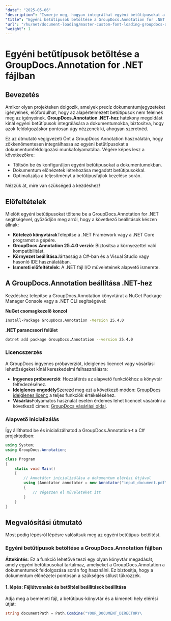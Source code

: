 ```yaml
---
"date": "2025-05-06"
"description": "Ismerje meg, hogyan integrálhat egyéni betűtípusokat a dokumentumfeldolgozási munkafolyamatába a GroupDocs.Annotation for .NET segítségével. Javítsa a jegyzeteit precíz betűtípus-stílusokkal."
"title": "Egyéni betűtípusok betöltése a GroupDocs.Annotation for .NET fájlban – Átfogó útmutató"
"url": "/hu/net/document-loading/master-custom-font-loading-groupdocs-annotation-dotnet/"
"weight": 1
---
```


# Egyéni betűtípusok betöltése a GroupDocs.Annotation for .NET fájlban

## Bevezetés

Amikor olyan projekteken dolgozik, amelyek precíz dokumentumjegyzeteket igényelnek, előfordulhat, hogy az alapértelmezett betűtípusok nem felelnek meg az igényeinek. **GroupDocs.Annotation .NET-hez** hatékony megoldást kínál egyéni betűtípusok integrálására a dokumentumokba, biztosítva, hogy azok feldolgozáskor pontosan úgy nézzenek ki, ahogyan szeretnéd.

Ez az útmutató végigvezeti Önt a GroupDocs.Annotation használatán, hogy zökkenőmentesen integrálhassa az egyéni betűtípusokat a dokumentumfeldolgozási munkafolyamatába. Végére képes lesz a következőkre:
- Töltsön be és konfiguráljon egyéni betűtípusokat a dokumentumokban.
- Dokumentum előnézetek létrehozása megadott betűtípusokkal.
- Optimalizálja a teljesítményt a betűtípusfájlok kezelése során.

Nézzük át, mire van szükséged a kezdéshez!

## Előfeltételek

Mielőtt egyéni betűtípusokat töltene be a GroupDocs.Annotation for .NET segítségével, győződjön meg arról, hogy a következő beállítások készen állnak:
- **Kötelező könyvtárak**Telepítse a .NET Framework vagy a .NET Core programot a gépére.
- **GroupDocs.Annotation 25.4.0 verzió**: Biztosítsa a környezettel való kompatibilitást.
- **Környezet beállítása**Jártasság a C#-ban és a Visual Studio vagy hasonló IDE használatában.
- **Ismereti előfeltételek**: A .NET fájl I/O műveleteinek alapvető ismerete.

## A GroupDocs.Annotation beállítása .NET-hez

Kezdéshez telepítse a GroupDocs.Annotation könyvtárat a NuGet Package Manager Console vagy a .NET CLI segítségével:

**NuGet csomagkezelő konzol**
```bash
Install-Package GroupDocs.Annotation -Version 25.4.0
```

**\.NET parancssori felület**
```bash
dotnet add package GroupDocs.Annotation --version 25.4.0
```

### Licencszerzés

A GroupDocs ingyenes próbaverziót, ideiglenes licencet vagy vásárlási lehetőségeket kínál kereskedelmi felhasználásra:
- **Ingyenes próbaverzió**: Hozzáférés az alapvető funkciókhoz a könyvtár felfedezéséhez.
- **Ideiglenes engedély**Szerezd meg ezt a következő módon: [GroupDocs ideiglenes licenc](https://purchase.groupdocs.com/temporary-license/) a teljes funkciók értékeléséhez.
- **Vásárlás**Folyamatos használat esetén érdemes lehet licencet vásárolni a következő címen: [GroupDocs vásárlási oldal](https://purchase.groupdocs.com/buy).

### Alapvető inicializálás

Így állíthatod be és inicializálhatod a GroupDocs.Annotation-t a C# projektedben:

```csharp
using System;
using GroupDocs.Annotation;

class Program
{
    static void Main()
    {
        // Annotátor inicializálása a dokumentum elérési útjával
        using (Annotator annotator = new Annotator("input_document.pdf"))
        {
            // Végezzen el műveleteket itt
        }
    }
}
```

## Megvalósítási útmutató

Most pedig lépésről lépésre valósítsuk meg az egyéni betűtípus-betöltést.

### Egyéni betűtípusok betöltése a GroupDocs.Annotation fájlban

**Áttekintés**: Ez a funkció lehetővé teszi egy olyan könyvtár megadását, amely egyéni betűtípusokat tartalmaz, amelyeket a GroupDocs.Annotation a dokumentumok feldolgozása során fog használni. Ez biztosítja, hogy a dokumentum előnézetei pontosan a szükséges stílust tükrözzék.

#### 1. lépés: Fájlútvonalak és betöltési beállítások beállítása

Adja meg a bemeneti fájl, a betűtípus-könyvtár és a kimeneti hely elérési útját:

```csharp
string documentPath = Path.Combine("YOUR_DOCUMENT_DIRECTORY\